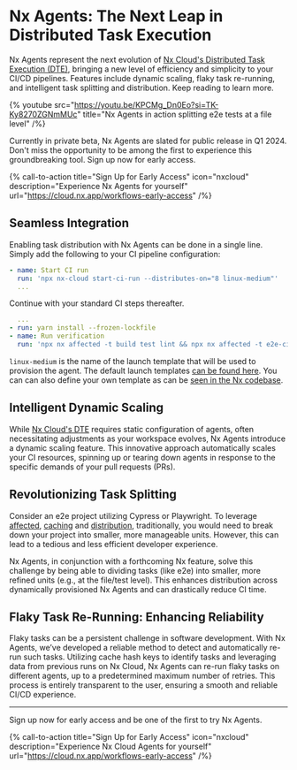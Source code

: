 # Nx Agents: The Next Leap in Distributed Task Execution

Nx Agents represent the next evolution of [Nx Cloud's Distributed Task Execution (DTE)](/ci/features/distribute-task-execution), bringing a new level of efficiency and simplicity to your CI/CD pipelines. Features include dynamic scaling, flaky task re-running, and intelligent task splitting and distribution. Keep reading to learn more.

{% youtube
src="https://youtu.be/KPCMg_Dn0Eo?si=TK-Ky8270ZGNmMUc"
title="Nx Agents in action splitting e2e tests at a file level"
 /%}

Currently in private beta, Nx Agents are slated for public release in Q1 2024. Don't miss the opportunity to be among the first to experience this groundbreaking tool. Sign up now for early access.

{% call-to-action title="Sign Up for Early Access" icon="nxcloud" description="Experience Nx Agents for yourself" url="https://cloud.nx.app/workflows-early-access" /%}

## Seamless Integration

Enabling task distribution with Nx Agents can be done in a single line. Simply add the following to your CI pipeline configuration:

```yaml
- name: Start CI run
  run: 'npx nx-cloud start-ci-run --distributes-on="8 linux-medium"'
  ...
```

Continue with your standard CI steps thereafter.

```yaml
  ...
- run: yarn install --frozen-lockfile
- name: Run verification
  run: 'npx nx affected -t build test lint && npx nx affected -t e2e-ci --parallel 1'
```

`linux-medium` is the name of the launch template that will be used to provision the agent. The default launch templates [can be found here](https://github.com/nrwl/nx-cloud-workflows/blob/main/launch-templates/linux.yaml). You can can also define your own template as can be [seen in the Nx codebase](https://github.com/nrwl/nx/blob/master/.nx/workflows/agents.yaml).

## Intelligent Dynamic Scaling

While [Nx Cloud's DTE](/ci/features/distribute-task-execution) requires static configuration of agents, often necessitating adjustments as your workspace evolves, Nx Agents introduce a dynamic scaling feature. This innovative approach automatically scales your CI resources, spinning up or tearing down agents in response to the specific demands of your pull requests (PRs).

## Revolutionizing Task Splitting

Consider an e2e project utilizing Cypress or Playwright. To leverage [affected](/ci/features/affected), [caching](/ci/features/remote-cache) and [distribution](/ci/features/distribute-task-execution), traditionally, you would need to break down your project into smaller, more manageable units. However, this can lead to a tedious and less efficient developer experience.

Nx Agents, in conjunction with a forthcoming Nx feature, solve this challenge by being able to dividing tasks (like e2e) into smaller, more refined units (e.g., at the file/test level). This enhances distribution across dynamically provisioned Nx Agents and can drastically reduce CI time.

## Flaky Task Re-Running: Enhancing Reliability

Flaky tasks can be a persistent challenge in software development. With Nx Agents, we’ve developed a reliable method to detect and automatically re-run such tasks. Utilizing cache hash keys to identify tasks and leveraging data from previous runs on Nx Cloud, Nx Agents can re-run flaky tasks on different agents, up to a predetermined maximum number of retries. This process is entirely transparent to the user, ensuring a smooth and reliable CI/CD experience.

---

Sign up now for early access and be one of the first to try Nx Agents.

{% call-to-action title="Sign Up for Early Access" icon="nxcloud" description="Experience Nx Cloud Agents for yourself" url="https://cloud.nx.app/workflows-early-access" /%}
